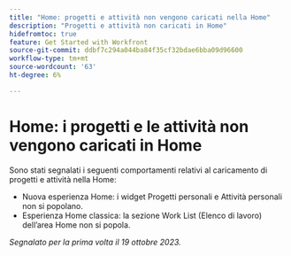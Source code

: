```yaml
---
title: "Home: progetti e attività non vengono caricati nella Home"
description: "Progetti e attività non caricati in Home"
hidefromtoc: true
feature: Get Started with Workfront
source-git-commit: ddbf7c294a044ba84f35cf32bdae6bba09d96600
workflow-type: tm+mt
source-wordcount: '63'
ht-degree: 6%

---
```



# Home: i progetti e le attività non vengono caricati in Home

Sono stati segnalati i seguenti comportamenti relativi al caricamento di progetti e attività nella Home:

* Nuova esperienza Home: i widget Progetti personali e Attività personali non si popolano.
* Esperienza Home classica: la sezione Work List (Elenco di lavoro) dell’area Home non si popola.

_Segnalato per la prima volta il 19 ottobre 2023._
